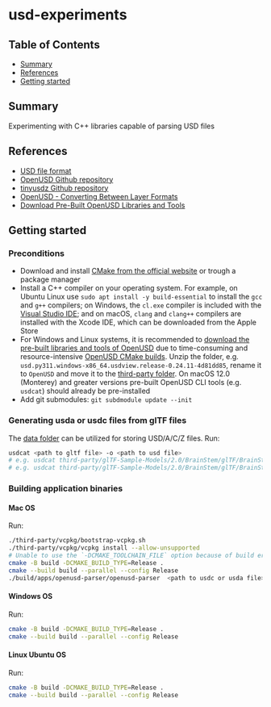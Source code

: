 # usd-experiments

## Table of Contents

- [Summary](#summary)
- [References](#references)
- [Getting started](#getting-started)

## Summary

Experimenting with C++ libraries capable of parsing USD files

## References

- [USD file format](https://docs.fileformat.com/3d/usd/)
- [OpenUSD Github repository](https://github.com/PixarAnimationStudios/OpenUSD)
- [tinyusdz Github repository](https://github.com/lighttransport/tinyusdz/tree/dev)
- [OpenUSD - Converting Between Layer Formats](https://openusd.org/docs/Converting-Between-Layer-Formats.html#ConvertingBetweenLayerFormats-Convertingbetween.usdaand.usdcFiles)
- [Download Pre-Built OpenUSD Libraries and Tools](https://developer.nvidia.com/usd#section-getting-started)

## Getting started

### Preconditions

- Download and install [CMake from the official website](https://cmake.org/download/)  or trough a package manager
- Install a C++ compiler on your operating system. For example, on Ubuntu Linux use `sudo apt install -y build-essential` to install the `gcc` and `g++` compilers; on Windows, the `cl.exe` compiler is included with the [Visual Studio IDE](https://visualstudio.microsoft.com/vs/); and on macOS, `clang` and `clang++` compilers are installed with the Xcode IDE, which can be downloaded from the Apple Store
- For Windows and Linux systems, it is recommended to [download the pre-built libraries and tools of OpenUSD](https://developer.nvidia.com/usd#section-getting-started) due to time-consuming and resource-intensive [OpenUSD CMake builds](https://github.com/PixarAnimationStudios/OpenUSD). 
Unzip the folder, e.g. `usd.py311.windows-x86_64.usdview.release-0.24.11-4d81dd85`, rename it to `OpenUSD` and move it to the [third-party folder](./third-party/). On macOS 12.0 (Monterey) and greater versions pre-built OpenUSD CLI tools (e.g. `usdcat`)  should already be pre-installed
- Add git submodules: `git subdmodule update --init`

### Generating usda or usdc files from glTF files

The [data folder](data) can be utilized for storing USD/A/C/Z files. Run:

```sh
usdcat <path to gltf file> -o <path to usd file>
# e.g. usdcat third-party/glTF-Sample-Models/2.0/BrainStem/glTF/BrainStem.gltf -o data/BrainStem.usda
# e.g. usdcat third-party/glTF-Sample-Models/2.0/BrainStem/glTF/BrainStem.gltf -o data/BrainStem.usdc
```

### Building application binaries

#### Mac OS

Run: 

```sh
./third-party/vcpkg/bootstrap-vcpkg.sh
./third-party/vcpkg/vcpkg install --allow-unsupported
# Unable to use the `-DCMAKE_TOOLCHAIN_FILE` option because of build errors as the `--allow-unsupported` flag is not available in the subsequent `cmake` command
cmake -B build -DCMAKE_BUILD_TYPE=Release .
cmake --build build --parallel --config Release
./build/apps/openusd-parser/openusd-parser  <path to usdc or usda file>
```

#### Windows OS

Run: 

```sh
cmake -B build -DCMAKE_BUILD_TYPE=Release .
cmake --build build --parallel --config Release
```

#### Linux Ubuntu OS

Run: 

```sh
cmake -B build -DCMAKE_BUILD_TYPE=Release .
cmake --build build --parallel --config Release
```